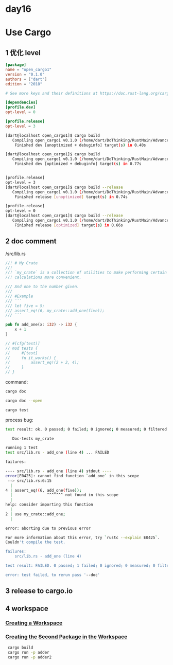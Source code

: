 # day16



# Use Cargo



## 1 优化 level



```toml
[package]
name = "open_cargo1"
version = "0.1.0"
authors = ["dart"]
edition = "2018"

# See more keys and their definitions at https://doc.rust-lang.org/cargo/reference/manifest.html

[dependencies]
[profile.dev]
opt-level = 0

[profile.release]
opt-level = 3
```



```bash
[dart@localhost open_cargo1]$ cargo build
   Compiling open_cargo1 v0.1.0 (/home/dart/DoThinking/RustMain/Advanced/day16_cargo/open_cargo1)
    Finished dev [unoptimized + debuginfo] target(s) in 0.40s

[dart@localhost open_cargo1]$ cargo build
   Compiling open_cargo1 v0.1.0 (/home/dart/DoThinking/RustMain/Advanced/day16_cargo/open_cargo1)
    Finished dev [optimized + debuginfo] target(s) in 0.77s


[profile.release]
opt-level = 3
[dart@localhost open_cargo1]$ cargo build --release
   Compiling open_cargo1 v0.1.0 (/home/dart/DoThinking/RustMain/Advanced/day16_cargo/open_cargo1)
    Finished release [unoptimized] target(s) in 0.74s

[profile.release]
opt-level = 0
[dart@localhost open_cargo1]$ cargo build --release
   Compiling open_cargo1 v0.1.0 (/home/dart/DoThinking/RustMain/Advanced/day16_cargo/open_cargo1)
    Finished release [optimized] target(s) in 0.66s


```



## 2 doc comment

/src/lib.rs

```rust
//! # My Crate
//! 
//! `my_crate` is a collection of utilities to make performing certain
//! calculations more convenient.

/// And one to the number given.
/// 
/// #Example
/// ```
/// let five = 5;
/// assert_eq!(6, my_crate::add_one(five));
/// ```

pub fn add_one(x: i32) -> i32 {
    x + 1
}

// #[cfg(test)]
// mod tests {
//     #[test]
//     fn it_works() {
//         assert_eq!(2 + 2, 4);
//     }
// }
```



command:



```bash
cargo doc

cargo doc --open

cargo test
```



process bug:

```bash
test result: ok. 0 passed; 0 failed; 0 ignored; 0 measured; 0 filtered out; finished in 0.00s

   Doc-tests my_crate

running 1 test
test src/lib.rs - add_one (line 4) ... FAILED

failures:

---- src/lib.rs - add_one (line 4) stdout ----
error[E0425]: cannot find function `add_one` in this scope
 --> src/lib.rs:6:15
  |
4 | assert_eq!(6, add_one(five));
  |               ^^^^^^^ not found in this scope
  |
help: consider importing this function
  |
2 | use my_crate::add_one;
  |

error: aborting due to previous error

For more information about this error, try `rustc --explain E0425`.
Couldn't compile the test.

failures:
    src/lib.rs - add_one (line 4)

test result: FAILED. 0 passed; 1 failed; 0 ignored; 0 measured; 0 filtered out; finished in 0.05s

error: test failed, to rerun pass '--doc'
```



## 3 release to cargo.io



## 4 workspace

### [Creating a Workspace](https://doc.rust-lang.org/nightly/book/ch14-03-cargo-workspaces.html#creating-a-workspace)

### [Creating the Second Package in the Workspace](https://doc.rust-lang.org/nightly/book/ch14-03-cargo-workspaces.html#creating-the-second-package-in-the-workspace)



```bash
 cargo build
 cargo run -p adder
 cargo run -p adder2
```




